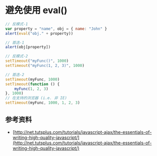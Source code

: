 ﻿# 避免使用 eval()

```javascript
// 反模式-1
var property = "name", obj = { name: "John" }
alert(eval("obj." + property))

// 首选-1
alert(obj[property])

// 反模式-2
setTimeout("myFunc()", 1000)
setTimeout("myFunc(1, 2, 3)", 1000)

// 首选-2
setTimeout(myFunc, 1000)
setTimeout(function () {
	myFunc(1, 2, 3)
}, 1000)
// 在支持的浏览器 (i.e. 非 IE)
setTimeout(myFunc, 1000, 1, 2, 3)
```

## 参考资料
- [http://net.tutsplus.com/tutorials/javascript-ajax/the-essentials-of-writing-high-quality-javascript/](http://net.tutsplus.com/tutorials/javascript-ajax/the-essentials-of-writing-high-quality-javascript/)